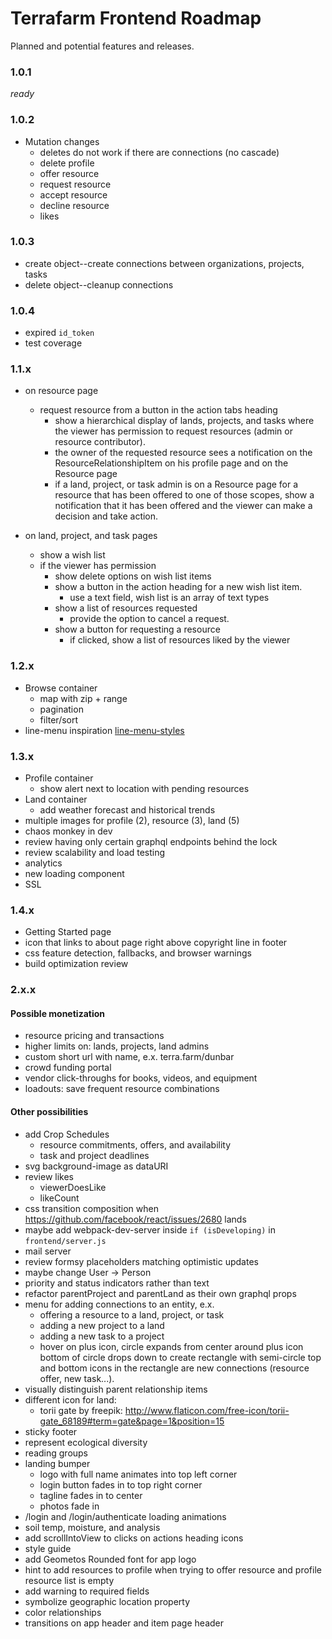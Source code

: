 # Terrafarm Frontend Roadmap

Planned and potential features and releases.

### 1.0.1

*ready*

### 1.0.2

- Mutation changes
  - deletes do not work if there are connections (no cascade)
  - delete profile
  - offer resource
  - request resource
  - accept resource
  - decline resource
  - likes

### 1.0.3

- create object--create connections between organizations, projects, tasks
- delete object--cleanup connections

### 1.0.4

- expired `id_token`
- test coverage

### 1.1.x

- on resource page
  - request resource from a button in the action tabs heading
    - show a hierarchical display of lands, projects, and tasks where the viewer
      has permission to request resources (admin or resource contributor).
    - the owner of the requested resource sees a notification on the
      ResourceRelationshipItem on his profile page and on the Resource page
    - if a land, project, or task admin is on a Resource page for a resource that
      has been offered to one of those scopes, show a notification that it has
      been offered and the viewer can make a decision and take action.

- on land, project, and task pages
  - show a wish list
  - if the viewer has permission
    - show delete options on wish list items
    - show a button in the action heading for a new wish list item.
      - use a text field, wish list is an array of text types
    - show a list of resources requested
      - provide the option to cancel a request.
    - show a button for requesting a resource
      - if clicked, show a list of resources liked by the viewer

### 1.2.x

- Browse container
  - map with zip + range
  - pagination
  - filter/sort
- line-menu inspiration [line-menu-styles](http://tympanus.net/Development/LineMenuStyles/#Valentine)

### 1.3.x

- Profile container
  - show alert next to location with pending resources
- Land container
  - add weather forecast and historical trends
- multiple images for profile (2), resource (3), land (5)
- chaos monkey in dev
- review having only certain graphql endpoints behind the lock
- review scalability and load testing
- analytics
- new loading component
- SSL

### 1.4.x

- Getting Started page
- icon that links to about page right above copyright line in footer
- css feature detection, fallbacks, and browser warnings
- build optimization review

### 2.x.x

#### Possible monetization
- resource pricing and transactions
- higher limits on: lands, projects, land admins
- custom short url with name, e.x. terra.farm/dunbar
- crowd funding portal
- vendor click-throughs for books, videos, and equipment
- loadouts: save frequent resource combinations

#### Other possibilities
- add Crop Schedules
  - resource commitments, offers, and availability
  - task and project deadlines
- svg background-image as dataURI
- review likes
  - viewerDoesLike
  - likeCount
- css transition composition when https://github.com/facebook/react/issues/2680 lands
- maybe add webpack-dev-server inside `if (isDeveloping)` in `frontend/server.js`
- mail server
- review formsy placeholders matching optimistic updates
- maybe change User -> Person
- priority and status indicators rather than text
- refactor parentProject and parentLand as their own graphql props
- menu for adding connections to an entity, e.x.
  - offering a resource to a land, project, or task
  - adding a new project to a land
  - adding a new task to a project
  - hover on plus icon, circle expands from center around plus icon
    bottom of circle drops down to create rectangle with semi-circle top and bottom
    icons in the rectangle are new connections (resource offer, new task...).
- visually distinguish parent relationship items
- different icon for land:
  - torii gate by freepik: http://www.flaticon.com/free-icon/torii-gate_68189#term=gate&page=1&position=15
- sticky footer
- represent ecological diversity
- reading groups
- landing bumper
  - logo with full name animates into top left corner
  - login button fades in to top right corner
  - tagline fades in to center
  - photos fade in
- /login and /login/authenticate loading animations
- soil temp, moisture, and analysis
- add scrollIntoView to clicks on actions heading icons
- style guide
- add Geometos Rounded font for app logo
- hint to add resources to profile when trying to offer resource and profile resource list is empty
- add warning to required fields
- symbolize geographic location property
- color relationships
- transitions on app header and item page header
